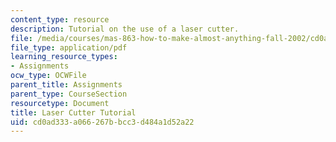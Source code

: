 ```yaml
---
content_type: resource
description: Tutorial on the use of a laser cutter.
file: /media/courses/mas-863-how-to-make-almost-anything-fall-2002/cd0ad333a066267bbcc3d484a1d52a22_Assignment7.pdf
file_type: application/pdf
learning_resource_types:
- Assignments
ocw_type: OCWFile
parent_title: Assignments
parent_type: CourseSection
resourcetype: Document
title: Laser Cutter Tutorial
uid: cd0ad333-a066-267b-bcc3-d484a1d52a22
---
```


